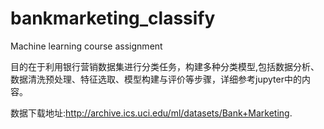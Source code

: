 # bankmarketing_classify
Machine learning course assignment

目的在于利用银行营销数据集进行分类任务，构建多种分类模型,包括数据分析、数据清洗预处理、特征选取、模型构建与评价等步骤，详细参考jupyter中的内容。

数据下载地址:http://archive.ics.uci.edu/ml/datasets/Bank+Marketing.


